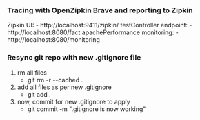 ### Tracing with OpenZipkin Brave and reporting to Zipkin


Zipkin UI: 
    - http://localhost:9411/zipkin/
testController endpoint: 
    - http://localhost:8080/fact
apachePerformance monitoring:
    - http://localhost:8080/monitoring

### Resync git repo with new .gitignore file
1. rm all files
   - git rm -r --cached .
2. add all files as per new .gitignore
   - git add .
3. now, commit for new .gitignore to apply
   - git commit -m ".gitignore is now working"